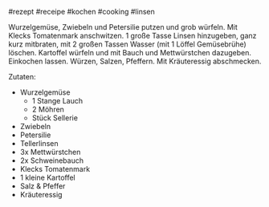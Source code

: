 #rezept #receipe #kochen #cooking #linsen



Wurzelgemüse, Zwiebeln und Petersilie putzen und grob würfeln. Mit Klecks Tomatenmark anschwitzen.
1 große Tasse Linsen hinzugeben, ganz kurz mitbraten, mit 2 großen Tassen Wasser (mit 1 Löffel Gemüsebrühe) löschen. Kartoffel würfeln und mit Bauch und Mettwürstchen dazugeben. Einkochen lassen. Würzen, Salzen, Pfeffern. Mit Kräuteressig abschmecken.

Zutaten:
- Wurzelgemüse
	- 1 Stange Lauch
	- 2 Möhren
	- Stück Sellerie
- Zwiebeln
- Petersilie
- Tellerlinsen
- 3x Mettwürstchen
- 2x Schweinebauch
- Klecks Tomatenmark
- 1 kleine Kartoffel
- Salz & Pfeffer
- Kräuteressig
